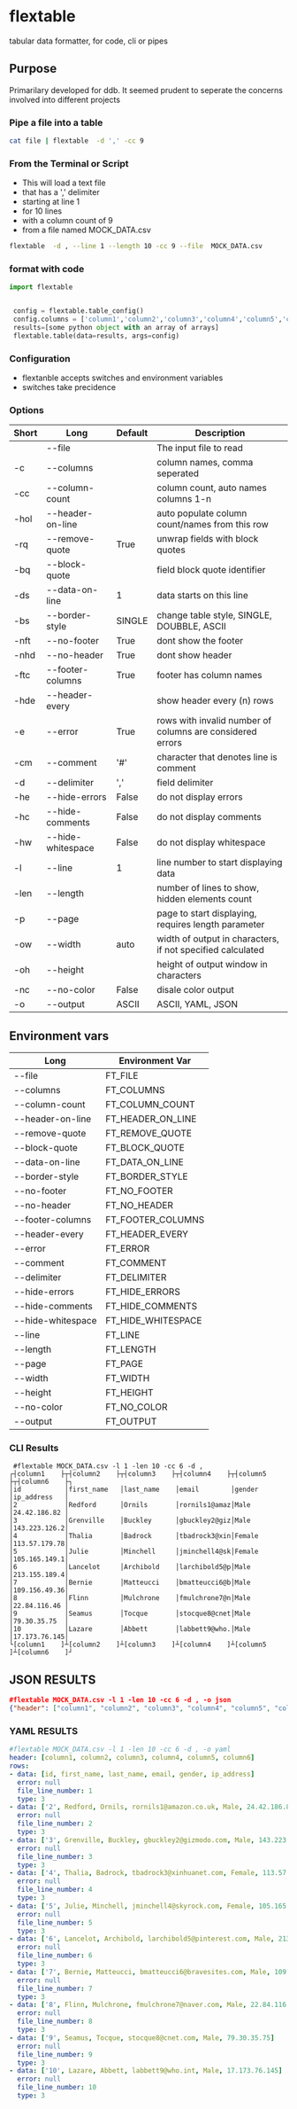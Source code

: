 # flextable

tabular data formatter, for code, cli or pipes

## Purpose

Primarilary developed for ddb. It seemed prudent to seperate the concerns involved into different projects

### Pipe a file into a table

```bash
cat file | flextable  -d ',' -cc 9
```

### From the Terminal or Script

- This will load a text file 
- that has a ',' delimiter 
- starting at line 1
- for 10 lines
- with a column count of 9
- from a file named MOCK_DATA.csv

```bash
flextable  -d , --line 1 --length 10 -cc 9 --file  MOCK_DATA.csv
```

### format with code

```python
import flextable


 config = flextable.table_config()
 config.columns = ['column1','column2','column3','column4','column5','column6']
 results=[some python object with an array of arrays]
 flextable.table(data=results, args=config)
```

### Configuration

- flextanble accepts switches and environment variables
- switches take precidence

### Options

|Short|Long            |Default| Description                                                |
|----|-----------------|-------|------------------------------------------------------------|
|    |--file           |       | The input file to read                                     |
|-c  |--columns        |       | column names, comma seperated                              |
|-cc |--column-count   |       | column count, auto names columns 1-n                       |
|-hol|--header-on-line |       | auto populate column count/names from this row             |
|-rq |--remove-quote   |True   | unwrap fields with block quotes                            |
|-bq |--block-quote    |       | field block quote identifier                               |
|-ds |--data-on-line   |1      | data starts on this line                                   |
|-bs |--border-style   |SINGLE | change table style, SINGLE, DOUBBLE, ASCII                 |
|-nft|--no-footer      |True   | dont show the footer                                       |
|-nhd|--no-header      |True   | dont show header                                           |
|-ftc|--footer-columns |True   | footer has column names                                    |
|-hde|--header-every   |       | show header every (n) rows                                 |
|-e  |--error          |True   | rows with invalid number of columns are considered errors  |
|-cm |--comment        |'#'    | character that denotes line is comment                     |
|-d  |--delimiter      |','    | field delimiter                                            |
|-he |--hide-errors    |False  | do not display errors                                      |
|-hc |--hide-comments  |False  | do not display comments                                    |
|-hw |--hide-whitespace|False  | do not display whitespace                                  |
|-l  |--line           |1      | line number to start displaying data                       |
|-len|--length         |       | number of lines to show, hidden elements count             |
|-p  |--page           |       | page to start displaying, requires length parameter        |
|-ow |--width          | auto  | width of output in characters, if not specified calculated |
|-oh |--height         |       | height of output window in characters                      |
|-nc |--no-color       |False  | disale color output                                        |
|-o  |--output         |ASCII  | ASCII, YAML, JSON                                          |


## Environment vars

|Long             |Environment Var   |
|-----------------|------------------|
|--file           |FT_FILE           |
|--columns        |FT_COLUMNS        |
|--column-count   |FT_COLUMN_COUNT   |
|--header-on-line |FT_HEADER_ON_LINE |
|--remove-quote   |FT_REMOVE_QUOTE   |
|--block-quote    |FT_BLOCK_QUOTE    |
|--data-on-line   |FT_DATA_ON_LINE   |
|--border-style   |FT_BORDER_STYLE   |
|--no-footer      |FT_NO_FOOTER      |
|--no-header      |FT_NO_HEADER      |
|--footer-columns |FT_FOOTER_COLUMNS |
|--header-every   |FT_HEADER_EVERY   |
|--error          |FT_ERROR          |
|--comment        |FT_COMMENT        |
|--delimiter      |FT_DELIMITER      |
|--hide-errors    |FT_HIDE_ERRORS    |
|--hide-comments  |FT_HIDE_COMMENTS  |
|--hide-whitespace|FT_HIDE_WHITESPACE|
|--line           |FT_LINE           |
|--length         |FT_LENGTH         |
|--page           |FT_PAGE           |
|--width          |FT_WIDTH          |
|--height         |FT_HEIGHT         |
|--no-color       |FT_NO_COLOR       |
|--output         |FT_OUTPUT         |

### CLI Results

```text
 #flextable MOCK_DATA.csv -l 1 -len 10 -cc 6 -d ,  
┌┤column1    ├┬┤column2    ├┬┤column3    ├┬┤column4    ├┬┤column5    ├┬┤column6    ├┐
│id           │first_name   │last_name    │email        │gender       │ip_address   │
│2            │Redford      │Ornils       │rornils1@amaz│Male         │24.42.186.82 │
│3            │Grenville    │Buckley      │gbuckley2@giz│Male         │143.223.126.2│
│4            │Thalia       │Badrock      │tbadrock3@xin│Female       │113.57.179.78│
│5            │Julie        │Minchell     │jminchell4@sk│Female       │105.165.149.1│
│6            │Lancelot     │Archibold    │larchibold5@p│Male         │213.155.189.4│
│7            │Bernie       │Matteucci    │bmatteucci6@b│Male         │109.156.49.36│
│8            │Flinn        │Mulchrone    │fmulchrone7@n│Male         │22.84.116.46 │
│9            │Seamus       │Tocque       │stocque8@cnet│Male         │79.30.35.75  │
│10           │Lazare       │Abbett       │labbett9@who.│Male         │17.173.76.145│
└[column1    ]┴[column2    ]┴[column3    ]┴[column4    ]┴[column5    ]┴[column6    ]┘

```

## JSON RESULTS

```json
#flextable MOCK_DATA.csv -l 1 -len 10 -cc 6 -d , -o json
{"header": ["column1", "column2", "column3", "column4", "column5", "column6"], "rows": [{"type": 3, "data": ["id", "first_name", "last_name", "email", "gender", "ip_address"], "file_line_number": 1, "error": null}, {"type": 3, "data": ["2", "Redford", "Ornils", "rornils1@amazon.co.uk", "Male", "24.42.186.82"], "file_line_number": 2, "error": null}, {"type": 3, "data": ["3", "Grenville", "Buckley", "gbuckley2@gizmodo.com", "Male", "143.223.126.204"], "file_line_number": 3, "error": null}, {"type": 3, "data": ["4", "Thalia", "Badrock", "tbadrock3@xinhuanet.com", "Female", "113.57.179.78"], "file_line_number": 4, "error": null}, {"type": 3, "data": ["5", "Julie", "Minchell", "jminchell4@skyrock.com", "Female", "105.165.149.121"], "file_line_number": 5, "error": null}, {"type": 3, "data": ["6", "Lancelot", "Archibold", "larchibold5@pinterest.com", "Male", "213.155.189.44"], "file_line_number": 6, "error": null}, {"type": 3, "data": ["7", "Bernie", "Matteucci", "bmatteucci6@bravesites.com", "Male", "109.156.49.36"], "file_line_number": 7, "error": null}, {"type": 3, "data": ["8", "Flinn", "Mulchrone", "fmulchrone7@naver.com", "Male", "22.84.116.46"], "file_line_number": 8, "error": null}, {"type": 3, "data": ["9", "Seamus", "Tocque", "stocque8@cnet.com", "Male", "79.30.35.75"], "file_line_number": 9, "error": null}, {"type": 3, "data": ["10", "Lazare", "Abbett", "labbett9@who.int", "Male", "17.173.76.145"], "file_line_number": 10, "error": null}]}

```

### YAML RESULTS

```yaml
#flextable MOCK_DATA.csv -l 1 -len 10 -cc 6 -d , -o yaml
header: [column1, column2, column3, column4, column5, column6]
rows:
- data: [id, first_name, last_name, email, gender, ip_address]
  error: null
  file_line_number: 1
  type: 3
- data: ['2', Redford, Ornils, rornils1@amazon.co.uk, Male, 24.42.186.82]
  error: null
  file_line_number: 2
  type: 3
- data: ['3', Grenville, Buckley, gbuckley2@gizmodo.com, Male, 143.223.126.204]
  error: null
  file_line_number: 3
  type: 3
- data: ['4', Thalia, Badrock, tbadrock3@xinhuanet.com, Female, 113.57.179.78]
  error: null
  file_line_number: 4
  type: 3
- data: ['5', Julie, Minchell, jminchell4@skyrock.com, Female, 105.165.149.121]
  error: null
  file_line_number: 5
  type: 3
- data: ['6', Lancelot, Archibold, larchibold5@pinterest.com, Male, 213.155.189.44]
  error: null
  file_line_number: 6
  type: 3
- data: ['7', Bernie, Matteucci, bmatteucci6@bravesites.com, Male, 109.156.49.36]
  error: null
  file_line_number: 7
  type: 3
- data: ['8', Flinn, Mulchrone, fmulchrone7@naver.com, Male, 22.84.116.46]
  error: null
  file_line_number: 8
  type: 3
- data: ['9', Seamus, Tocque, stocque8@cnet.com, Male, 79.30.35.75]
  error: null
  file_line_number: 9
  type: 3
- data: ['10', Lazare, Abbett, labbett9@who.int, Male, 17.173.76.145]
  error: null
  file_line_number: 10
  type: 3
```